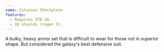 ```yaml
---
name: Colossus Chestplate
features:
  - Requires STR 18.
  - 10 shields (regen 5).
---
```

A bulky, heavy armor set that is difficult to wear for those not in superior shape. But considered 
the galaxy's best defensive suit.